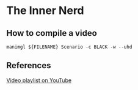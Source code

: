 # The Inner Nerd

## How to compile a video

`manimgl ${FILENAME} Scenario -c BLACK -w --uhd`

## References

[Video playlist on YouTube](https://www.youtube.com/playlist?list=PLKKrjqPOn5PBPe8YjAhENvpVarX8Xi2PO)